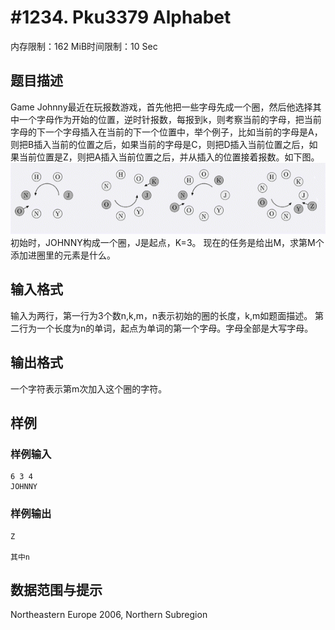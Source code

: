 # #1234. Pku3379 Alphabet

内存限制：162 MiB时间限制：10 Sec

## 题目描述

Game  Johnny最近在玩报数游戏，首先他把一些字母先成一个圈，然后他选择其中一个字母作为开始的位置，逆时针报数，每报到k，则考察当前的字母，把当前字母的下一个字母插入在当前的下一个位置中，举个例子，比如当前的字母是A，则把B插入当前的位置之后，如果当前的字母是C，则把D插入当前位置之后，如果当前位置是Z，则把A插入当前位置之后，并从插入的位置接着报数。如下图。 ![](images/1234.jpg) 初始时，JOHNNY构成一个圈，J是起点，K=3。 现在的任务是给出M，求第M个添加进圈里的元素是什么。

## 输入格式

输入为两行，第一行为3个数n,k,m，n表示初始的圈的长度，k,m如题面描述。 第二行为一个长度为n的单词，起点为单词的第一个字母。字母全部是大写字母。

## 输出格式

一个字符表示第m次加入这个圈的字符。

## 样例

### 样例输入

    
    6 3 4
    JOHNNY
    
    
    

### 样例输出

    
    Z
    
    其中n
    

## 数据范围与提示

 Northeastern Europe 2006, Northern Subregion
